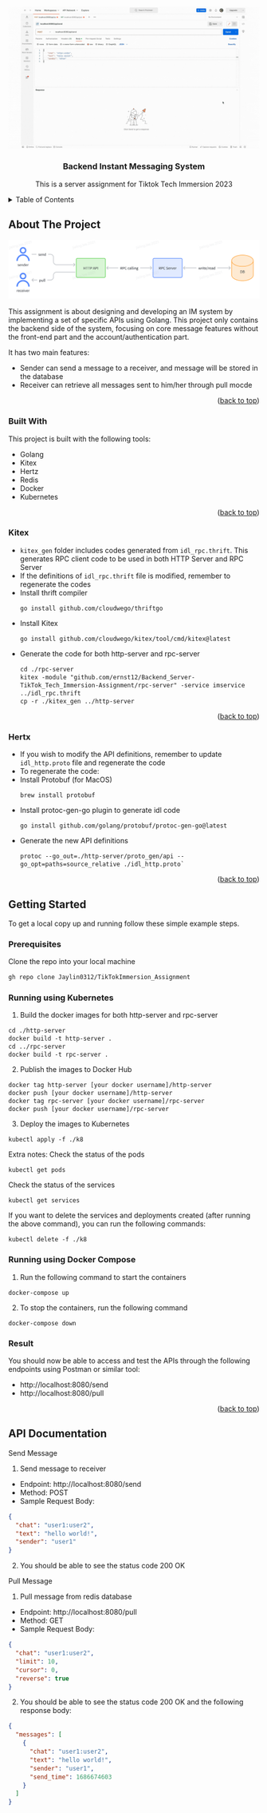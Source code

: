 <a name="readme-top"></a>

<!-- PROJECT LOGO -->
<br />
<div align="center">
 <img src="src/project.gif">
  <h3 align="center">Backend Instant Messaging System</h3>

  <p align="center">
    This is a server assignment for Tiktok Tech Immersion 2023
  </p>
</div>

<!-- TABLE OF CONTENTS -->
<details>
  <summary>Table of Contents</summary>
  <ol>
    <li>
      <a href="#about-the-project">About The Project</a>
      <ul>
        <li><a href="#built-with">Built With</a></li>
        <li><a href="#kitex">Kitex</a></li>
        <li><a href="#hertx">Hertz</a></li>
      </ul>
    </li>
    <li>
      <a href="#getting-started">Getting Started</a>
      <ul>
        <li><a href="#prerequisites">Prerequisites</a></li>
        <li><a href="#running-using-kubernetes">Running using Kubernetes</a></li>
        <li><a href="#running-using-docker-compose">Running using Docker Compose</a></li>
        <li><a href="#result">Result</a></li>
      </ul>
    </li>
    <li><a href="#api-documentation">API Documentation</a></li>
  </ol>
</details>

<!-- ABOUT THE PROJECT -->

## About The Project

 <img src="src/project.png">

This assignment is about designing and developing an IM system by implementing a set of specific APIs using Golang. This project only contains the backend side of the system, focusing on core message features without the front-end part and the account/authentication part.

It has two main features:

- Sender can send a message to a receiver, and message will be stored in the database
- Receiver can retrieve all messages sent to him/her through pull mocde

<p align="right">(<a href="#readme-top">back to top</a>)</p>

### Built With

This project is built with the following tools:

- Golang
- Kitex
- Hertz
- Redis
- Docker
- Kubernetes

<p align="right">(<a href="#readme-top">back to top</a>)</p>

### Kitex

- `kitex_gen` folder includes codes generated from `idl_rpc.thrift`. This generates RPC client code to be used in both HTTP Server and RPC Server
- If the definitions of `idl_rpc.thrift` file is modified, remember to regenerate the codes
- Install thrift compiler
  ```
  go install github.com/cloudwego/thriftgo
  ```
- Install Kitex
  ```
  go install github.com/cloudwego/kitex/tool/cmd/kitex@latest
  ```
- Generate the code for both http-server and rpc-server
  ```
  cd ./rpc-server
  kitex -module "github.com/ernst12/Backend_Server-TikTok_Tech_Immersion-Assignment/rpc-server" -service imservice ../idl_rpc.thrift
  cp -r ./kitex_gen ../http-server
  ```

<p align="right">(<a href="#readme-top">back to top</a>)</p>

### Hertx

- If you wish to modify the API definitions, remember to update `idl_http.proto` file and regenerate the code
- To regenerate the code:
- Install Protobuf (for MacOS)
  ```
  brew install protobuf
  ```
- Install protoc-gen-go plugin to generate idl code
  ```
  go install github.com/golang/protobuf/protoc-gen-go@latest
  ```
- Generate the new API definitions
  ```
  protoc --go_out=./http-server/proto_gen/api --go_opt=paths=source_relative ./idl_http.proto`
  ```

<p align="right">(<a href="#readme-top">back to top</a>)</p>

<!-- GETTING STARTED -->

## Getting Started

To get a local copy up and running follow these simple example steps.

### Prerequisites

Clone the repo into your local machine

```sh
gh repo clone Jaylin0312/TikTokImmersion_Assignment
```

### Running using Kubernetes

1. Build the docker images for both http-server and rpc-server

```
cd ./http-server
docker build -t http-server .
cd ../rpc-server
docker build -t rpc-server .
```

2. Publish the images to Docker Hub

```
docker tag http-server [your docker username]/http-server
docker push [your docker username]/http-server
docker tag rpc-server [your docker username]/rpc-server
docker push [your docker username]/rpc-server
```

3. Deploy the images to Kubernetes

```
kubectl apply -f ./k8
```

Extra notes:
Check the status of the pods

```
kubectl get pods
```

Check the status of the services

```
kubectl get services
```

If you want to delete the services and deployments created (after running the above command), you can run the following commands:

```
kubectl delete -f ./k8
```

### Running using Docker Compose

1. Run the following command to start the containers

```
docker-compose up
```

2. To stop the containers, run the following command

```
docker-compose down
```

### Result

You should now be able to access and test the APIs through the following endpoints using Postman or similar tool:

- http://localhost:8080/send
- http://localhost:8080/pull

<p align="right">(<a href="#readme-top">back to top</a>)</p>

## API Documentation

Send Message

1. Send message to receiver

- Endpoint: http://localhost:8080/send
- Method: POST
- Sample Request Body:

```json
{
  "chat": "user1:user2",
  "text": "hello world!",
  "sender": "user1"
}
```

2. You should be able to see the status code 200 OK

Pull Message

1. Pull message from redis database

- Endpoint: http://localhost:8080/pull
- Method: GET
- Sample Request Body:

```json
{
  "chat": "user1:user2",
  "limit": 10,
  "cursor": 0,
  "reverse": true
}
```

2. You should be able to see the status code 200 OK and the following response body:

```json
{
  "messages": [
    {
      "chat": "user1:user2",
      "text": "hello world!",
      "sender": "user1",
      "send_time": 1686674603
    }
  ]
}
```
